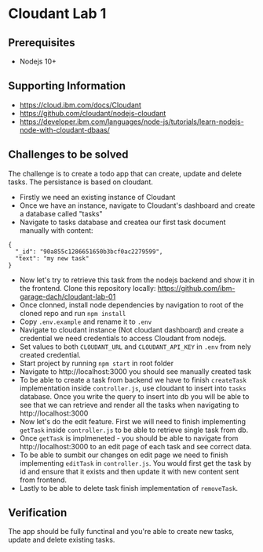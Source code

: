 # Cloudant Lab 1

## Prerequisites
* Nodejs 10+

## Supporting Information
* https://cloud.ibm.com/docs/Cloudant
* https://github.com/cloudant/nodejs-cloudant
* https://developer.ibm.com/languages/node-js/tutorials/learn-nodejs-node-with-cloudant-dbaas/

## Challenges to be solved
The challenge is to create a todo app that can create, update and delete tasks. The persistance is based on cloudant.

* Firstly we need an existing instance of Cloudant
* Once we have an instance, navigate to Cloudant's dashboard and create a database called "tasks"
* Navigate to tasks database and createa our first task document manually with content:
```
{
  "_id": "90a855c1286651650b3bcf0ac2279599",
  "text": "my new task"
}
```
* Now let's try to retrieve this task from the nodejs backend and show it in the frontend. Clone this repository locally: https://github.com/ibm-garage-dach/cloudant-lab-01
* Once clonned, install node dependencies by navigation to root of the cloned repo and run `npm install`
* Copy `.env.example` and rename it to `.env`
* Navigate to cloudant instance (Not cloudant dashboard) and create a credential we need credentials to access Cloudant from nodejs.
* Set values to both `CLOUDANT_URL` and `CLOUDANT_API_KEY` in `.env` from nely created credential.
* Start project by running `npm start` in root folder
* Navigate to http://localhost:3000 you should see manually created task
* To be able to create a task from backend we have to finish `createTask` implementation inside `controller.js`, use cloudant to insert into `tasks` database. Once you write the query to insert into db you will be able to see that we can retrieve and render all the tasks when navigating to http://localhost:3000
* Now let's do the edit feature. First we will need to finish implementing `getTask` inside `controller.js` to be able to retrieve single task from db.
* Once `getTask` is implmeneted - you should be able to navigate from http://localhost:3000 to an edit page of each task and see correct data.
* To be able to sumbit our changes on edit page we need to finish implementing `editTask` in `controller.js`. You would first get the task by id and ensure that it exists and then update it with new content sent from frontend.
* Lastly to be able to delete task finish implementation of `removeTask`.

## Verification
The app should be fully functinal and you're able to create new tasks, update and delete existing tasks.
